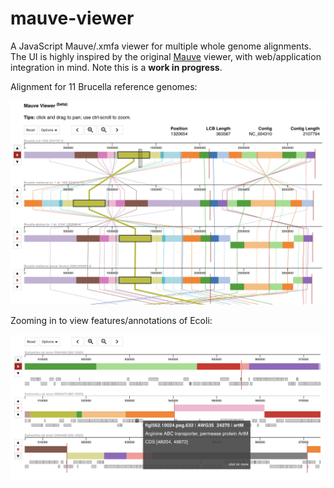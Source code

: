 # mauve-viewer

A JavaScript Mauve/.xmfa viewer for multiple whole genome alignments.   The UI is highly inspired by the original [Mauve](http://darlinglab.org/mauve/mauve.html) viewer, with web/application integration in mind.  Note this is a __work in progress__.

Alignment for 11 Brucella reference genomes:

![11 brucella screenshot](docs/screenshots/brucella-lcbs.png)
      
Zooming in to view features/annotations of Ecoli:

![viewing features/annotations brucella screenshot](docs/screenshots/viewing-features.png)
      
    
